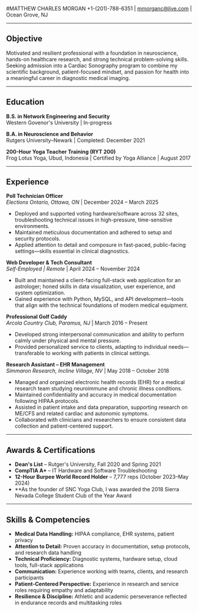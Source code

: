 #MATTHEW CHARLES MORGAN
+1-(201)-788-6351 | mmorganc@live.com | Ocean Grove, NJ

---

## Objective  
Motivated and resilient professional with a foundation in neuroscience, hands-on healthcare research, and strong technical problem-solving skills. Seeking admission into a Cardiac Sonography program to combine my scientific background, patient-focused mindset, and passion for health into a meaningful career in diagnostic medical imaging.

---

## Education

**B.S. in Network Engineering and Security**  
Western Govenor's University | In-progress

**B.A. in Neuroscience and Behavior**  
Rutgers University–Newark | Completed: December 2021  

**200-Hour Yoga Teacher Training (RYT 200)**  
Frog Lotus Yoga, Ubud, Indonesia | Certified by Yoga Alliance | August 2017

---

## Experience  

**Poll Technician Officer**  
*Elections Ontario, Ottawa, ON* | December 2024 – March 2025  
- Deployed and supported voting hardware/software across 32 sites, troubleshooting technical issues in high-pressure, time-sensitive environments.  
- Maintained meticulous documentation and adhered to setup and security protocols.  
- Applied attention to detail and composure in fast-paced, public-facing settings—skills essential in clinical diagnostics.

**Web Developer & Tech Consultant**  
*Self-Employed | Remote* | April 2024 – November 2024  
- Built and maintained a client-facing full-stack web application for an astrologer; honed skills in data visualization, user experience, and system optimization.  
- Gained experience with Python, MySQL, and API development—tools that align with the technical foundations of modern medical equipment.  

**Professional Golf Caddy**  
*Arcola Country Club, Paramus, NJ* | March 2016 – Present  
- Developed strong interpersonal communication and ability to perform calmly under physical and mental pressure.  
- Provided personalized service to clients, adapting to individual needs—transferable to working with patients in clinical settings.  

**Research Assistant – EHR Management**  
*Simmaron Research, Incline Village, NV* | May 2018 – October 2018  
- Managed and organized electronic health records (EHR) for a medical research team studying neuroimmune and chronic illness conditions.  
- Maintained confidentiality and accuracy in medical documentation following HIPAA protocols.  
- Assisted in patient intake and data preparation, supporting research on ME/CFS and related cardiac and autonomic symptoms.  
- Collaborated with clinicians and researchers to ensure consistent data collection and patient-centered support.  

---

## Awards & Certifications  
- **Dean's List** – Rutger's University, Fall 2020 and Spring 2021
- **CompTIA A+** – IT Hardware and Software Troubleshooting  
- **12-Hour Burpee World Record Holder** – 7,777 reps (October 2023–May 2024)  
- **As the founder of SNC Yoga Club, I was awarded the 2018 Sierra Nevada College Student Club of the Year Award


---

## Skills & Competencies  
- **Medical Data Handling:** HIPAA compliance, EHR systems, patient privacy  
- **Attention to Detail:** Proven accuracy in documentation, setup protocols, and research data handling  
- **Technical Proficiency:** Diagnostic systems, hardware setup, cloud tools, full-stack applications  
- **Communication:** Experience working with teams, clients, and research participants  
- **Patient-Centered Perspective:** Experience in research and service roles requiring empathy and adaptability  
- **Resilience & Discipline:** Athletic and academic perseverance reflected in endurance records and multitasking roles  
